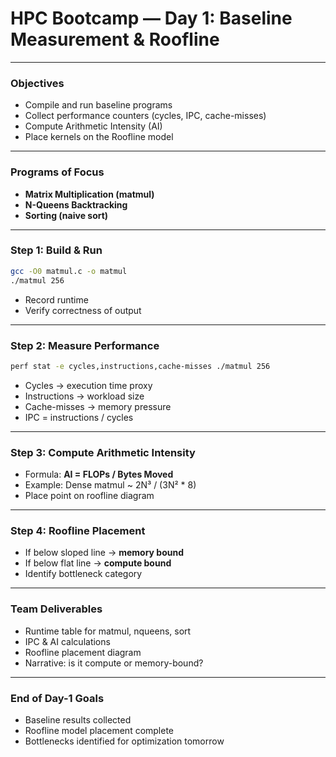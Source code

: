 # HPC Bootcamp — Day 1: Baseline Measurement & Roofline

---

### Objectives
- Compile and run baseline programs
- Collect performance counters (cycles, IPC, cache-misses)
- Compute Arithmetic Intensity (AI)
- Place kernels on the Roofline model

---

### Programs of Focus
- **Matrix Multiplication (matmul)**
- **N-Queens Backtracking**
- **Sorting (naive sort)**

---

### Step 1: Build & Run
```bash
gcc -O0 matmul.c -o matmul
./matmul 256
```
- Record runtime
- Verify correctness of output

---

### Step 2: Measure Performance
```bash
perf stat -e cycles,instructions,cache-misses ./matmul 256
```
- Cycles → execution time proxy
- Instructions → workload size
- Cache-misses → memory pressure
- IPC = instructions / cycles

---

### Step 3: Compute Arithmetic Intensity
- Formula: **AI = FLOPs / Bytes Moved**
- Example: Dense matmul ~ 2N³ / (3N² * 8)
- Place point on roofline diagram

---

### Step 4: Roofline Placement
- If below sloped line → **memory bound**
- If below flat line → **compute bound**
- Identify bottleneck category

---

### Team Deliverables
- Runtime table for matmul, nqueens, sort
- IPC & AI calculations
- Roofline placement diagram
- Narrative: is it compute or memory-bound?

---

### End of Day-1 Goals
- Baseline results collected
- Roofline model placement complete
- Bottlenecks identified for optimization tomorrow
